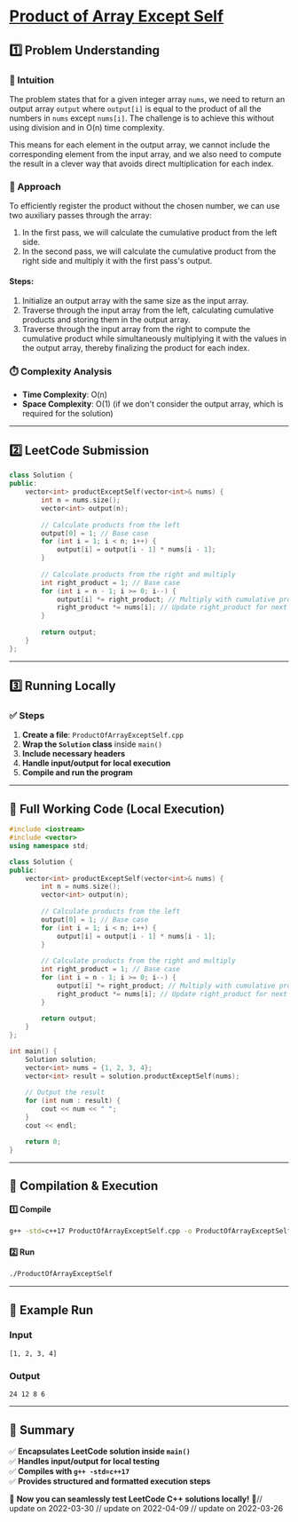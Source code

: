 # **[Product of Array Except Self](https://leetcode.com/problems/product-of-array-except-self/description/)**  

## **1️⃣ Problem Understanding**  
### **📌 Intuition**  
The problem states that for a given integer array `nums`, we need to return an output array `output` where `output[i]` is equal to the product of all the numbers in `nums` except `nums[i]`. The challenge is to achieve this without using division and in O(n) time complexity.  

This means for each element in the output array, we cannot include the corresponding element from the input array, and we also need to compute the result in a clever way that avoids direct multiplication for each index.  

### **🚀 Approach**  
To efficiently register the product without the chosen number, we can use two auxiliary passes through the array:   
1. In the first pass, we will calculate the cumulative product from the left side.
2. In the second pass, we will calculate the cumulative product from the right side and multiply it with the first pass's output.

#### Steps:  
1. Initialize an output array with the same size as the input array.  
2. Traverse through the input array from the left, calculating cumulative products and storing them in the output array.  
3. Traverse through the input array from the right to compute the cumulative product while simultaneously multiplying it with the values in the output array, thereby finalizing the product for each index.

### **⏱️ Complexity Analysis**  
- **Time Complexity**: O(n)  
- **Space Complexity**: O(1) (if we don't consider the output array, which is required for the solution)  

---  

## **2️⃣ LeetCode Submission**  
```cpp
class Solution {
public:
    vector<int> productExceptSelf(vector<int>& nums) {
        int n = nums.size();
        vector<int> output(n);
        
        // Calculate products from the left
        output[0] = 1; // Base case
        for (int i = 1; i < n; i++) {
            output[i] = output[i - 1] * nums[i - 1];
        }
        
        // Calculate products from the right and multiply
        int right_product = 1; // Base case
        for (int i = n - 1; i >= 0; i--) {
            output[i] *= right_product; // Multiply with cumulative product from the right
            right_product *= nums[i]; // Update right_product for next iteration
        }
        
        return output;
    }
};
```  

---  

## **3️⃣ Running Locally**  
### **✅ Steps**  
1. **Create a file**: `ProductOfArrayExceptSelf.cpp`  
2. **Wrap the `Solution` class** inside `main()`  
3. **Include necessary headers**  
4. **Handle input/output for local execution**  
5. **Compile and run the program**  

---  

## **📝 Full Working Code (Local Execution)**  
```cpp
#include <iostream>
#include <vector>
using namespace std;

class Solution {
public:
    vector<int> productExceptSelf(vector<int>& nums) {
        int n = nums.size();
        vector<int> output(n);
        
        // Calculate products from the left
        output[0] = 1; // Base case
        for (int i = 1; i < n; i++) {
            output[i] = output[i - 1] * nums[i - 1];
        }
        
        // Calculate products from the right and multiply
        int right_product = 1; // Base case
        for (int i = n - 1; i >= 0; i--) {
            output[i] *= right_product; // Multiply with cumulative product from the right
            right_product *= nums[i]; // Update right_product for next iteration
        }
        
        return output;
    }
};

int main() {
    Solution solution;
    vector<int> nums = {1, 2, 3, 4};
    vector<int> result = solution.productExceptSelf(nums);
    
    // Output the result
    for (int num : result) {
        cout << num << " ";
    }
    cout << endl;

    return 0;
}
```  

---  

## **🔧 Compilation & Execution**  
#### **1️⃣ Compile**  
```bash
g++ -std=c++17 ProductOfArrayExceptSelf.cpp -o ProductOfArrayExceptSelf
```  

#### **2️⃣ Run**  
```bash
./ProductOfArrayExceptSelf
```  

---  

## **🎯 Example Run**  
### **Input**  
```
[1, 2, 3, 4]
```  
### **Output**  
```
24 12 8 6 
```  

---  

## **📌 Summary**  
✅ **Encapsulates LeetCode solution inside `main()`**  
✅ **Handles input/output for local testing**  
✅ **Compiles with `g++ -std=c++17`**  
✅ **Provides structured and formatted execution steps**  

🚀 **Now you can seamlessly test LeetCode C++ solutions locally!** 🚀// update on 2022-03-30
// update on 2022-04-09
// update on 2022-03-26
